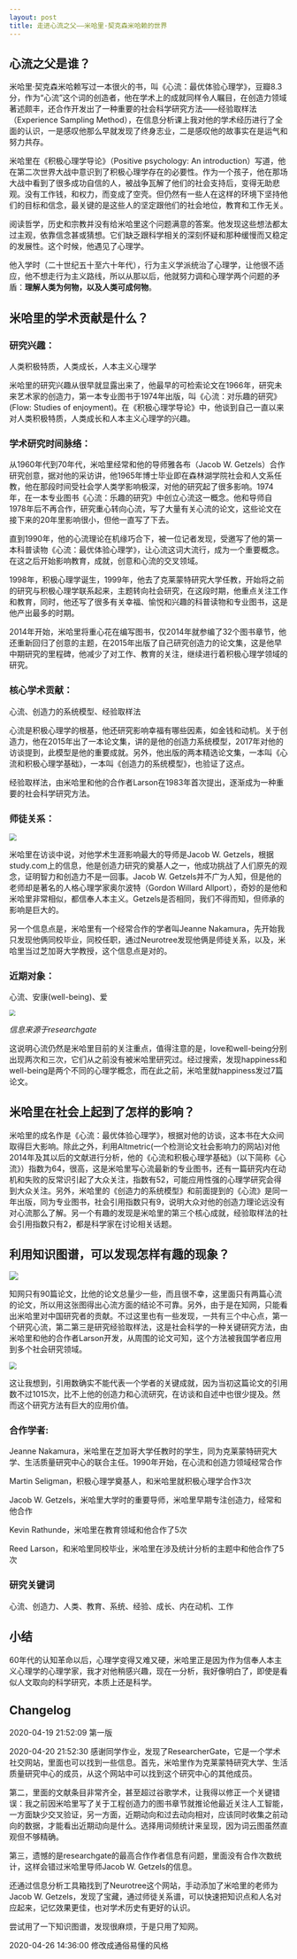 ```yaml
---
layout: post
title: 走进心流之父——米哈里·契克森米哈赖的世界
---
```


## 心流之父是谁？

米哈里·契克森米哈赖写过一本很火的书，叫《心流：最优体验心理学》，豆瓣8.3分，作为“心流”这个词的创造者，他在学术上的成就同样令人瞩目，在创造力领域著述颇丰，还合作开发出了一种重要的社会科学研究方法——经验取样法（Experience Sampling Method），在信息分析课上我对他的学术经历进行了全面的认识，一是感叹他那么早就发现了终身志业，二是感叹他的故事实在是运气和努力共存。

米哈里在《积极心理学导论》（Positive psychology: An introduction）写道，他在第二次世界大战中意识到了积极心理学存在的必要性。作为一个孩子，他在那场大战中看到了很多成功自信的人，被战争瓦解了他们的社会支持后，变得无助悲观。没有工作钱，和权力，而变成了空壳。但仍然有一些人在这样的环境下坚持他们的目标和信念，最关键的是这些人的坚定跟他们的社会地位，教育和工作无关。

阅读哲学，历史和宗教并没有给米哈里这个问题满意的答案。他发现这些想法都太过主观，依靠信念甚或猜想。它们缺乏跟科学相关的深刻怀疑和那种缓慢而又稳定的发展性。这个时候，他遇见了心理学。

他入学时（二十世纪五十至六十年代），行为主义学派统治了心理学，让他很不适应，他不想走行为主义路线，所以从那以后，他就努力调和心理学两个问题的矛盾：**理解人类为何物，以及人类可成何物**。

## 米哈里的学术贡献是什么？

### 研究兴趣：

人类积极特质，人类成长，人本主义心理学

米哈里的研究兴趣从很早就显露出来了，他最早的可检索论文在1966年，研究未来艺术家的创造力，第一本专业图书于1974年出版，叫《心流：对乐趣的研究》(Flow: Studies of enjoyment)。在《积极心理学导论》中，他谈到自己一直以来对人类积极特质，人类成长和人本主义心理学的兴趣。

### 学术研究时间脉络：

从1960年代到70年代，米哈里经常和他的导师雅各布（Jacob W. Getzels）合作研究创意，据对他的采访讲，他1965年博士毕业即在森林湖学院社会和人文系任教，他在那段时间受社会学人类学影响极深，对他的研究起了很多影响。1974年，在一本专业图书《心流：乐趣的研究》中创立心流这一概念。他和导师自1978年后不再合作，研究重心转向心流，写了大量有关心流的论文，这些论文在接下来的20年里影响很小，但他一直写了下去。

直到1990年，他的心流理论在机缘巧合下，被一位记者发现，受邀写了他的第一本科普读物《心流：最优体验心理学》，让心流这词大流行，成为一个重要概念。在这之后开始影响教育，成就，创意和心流的交叉领域。

1998年，积极心理学诞生，1999年，他去了克莱蒙特研究大学任教，开始将之前的研究与积极心理学联系起来，主题转向社会研究，在这段时期，他重点关注工作和教育，同时，他还写了很多有关幸福、愉悦和兴趣的科普读物和专业图书，这是他产出最多的时期。

2014年开始，米哈里将重心花在编写图书，仅2014年就参编了32个图书章节，他还重新回归了创意的主题，在2015年出版了自己研究创造力的论文集，这是他早中期研究的里程碑，他减少了对工作、教育的关注，继续进行着积极心理学领域的研究。

### 核心学术贡献：

心流、创造力的系统模型、经验取样法

心流是积极心理学的根基，他还研究影响幸福有哪些因素，如金钱和动机。关于创造力，他在2015年出了一本论文集，讲的是他的创造力系统模型，2017年对他的访谈提到，此模型是他的重要成就。另外，他出版的两本精选论文集，一本叫《心流和积极心理学基础》，一本叫《创造力的系统模型》，也验证了这点。

经验取样法，由米哈里和他的合作者Larson在1983年首次提出，逐渐成为一种重要的社会科学研究方法。

### 师徒关系：

<img src="https://pictures-steven.oss-cn-beijing.aliyuncs.com/screenshot-5.png" style="zoom:80%;" />

米哈里在访谈中说，对他学术生涯影响最大的导师是Jacob W. Getzels，根据study.com上的信息，他是创造力研究的奠基人之一，他成功挑战了人们原先的观念，证明智力和创造力不是一回事。Jacob W. Getzels并不广为人知，但是他的老师却是著名的人格心理学家奥尔波特（Gordon Willard Allport），奇妙的是他和米哈里非常相似，都信奉人本主义。Getzels是否相同，我们不得而知，但师承的影响是巨大的。

另一个信息点是，米哈里有一个经常合作的学者叫Jeanne Nakamura，先开始我只发现他俩同校毕业，同校任职，通过Neurotree发现他俩是师徒关系，以及，米哈里当过芝加哥大学教授，这个信息点是对的。

### 近期对象：

心流、安康(well-being)、爱

<img src="https://pictures-steven.oss-cn-beijing.aliyuncs.com/screenshot-3.png" style="zoom:67%;" />

*信息来源于researchgate*

这说明心流仍然是米哈里目前的关注重点，值得注意的是，love和well-being分别出现两次和三次，它们从之前没有被米哈里研究过。经过搜索，发现happiness和well-being是两个不同的心理学概念，而在此之前，米哈里就happiness发过7篇论文。

## 米哈里在社会上起到了怎样的影响？

米哈里的成名作是《心流：最优体验心理学》，根据对他的访谈，这本书在大众间取得巨大影响。除此之外，利用Altmetric(一个检测论文社会影响力的网站)对他2014年及其以后的文献进行分析，他的《心流和积极心理学基础》（以下简称《心流》）指数为64，很高，这是米哈里写心流最新的专业图书，还有一篇研究内在动机和失败的反常识引起了大众关注，指数有52，可能应用性强的心理学研究会得到大众关注。另外，米哈里的《创造力的系统模型》和前面提到的《心流》是同一年出版，同为专业图书，社会引用指数只有9，说明大众对他的创造力理论远没有对心流那么了解。另一个有趣的发现是米哈里的第三个核心成就，经验取样法的社会引用指数只有2，都是科学家在讨论相关话题。

## 利用知识图谱，可以发现怎样有趣的现象？

![](https://pictures-steven.oss-cn-beijing.aliyuncs.com/screenshot-6.png)

知网只有90篇论文，比他的论文总量少一些，而且很不幸，这里面只有两篇心流的论文，所以用这张图得出心流方面的结论不可靠。另外，由于是在知网，只能看出米哈里对中国研究者的贡献。不过这里也有一些发现，一共有三个中心点，第一个研究心流，第二第三是研究经验取样法，这是社会科学的一种关键研究方法，由米哈里和他的合作者Larson开发，从周围的论文可知，这个方法被我国学者应用到多个社会研究领域。

<img src="https://pictures-steven.oss-cn-beijing.aliyuncs.com/%E5%B1%8F%E5%B9%95%E5%BF%AB%E7%85%A7%202020-04-20%20%E4%B8%8B%E5%8D%888.34.33.png" style="zoom:80%;" />

这让我想到，引用数确实不能代表一个学者的关键成就，因为当初这篇论文的引用数不过1015次，比不上他的创造力和心流研究，在访谈和自述中也很少提及。然而这个研究方法有巨大的应用价值。

### 合作学者:

Jeanne Nakamura，米哈里在芝加哥大学任教时的学生，同为克莱蒙特研究大学、生活质量研究中心的联合主任。1990年开始，在心流和创造力领域经常合作

Martin Seligman，积极心理学奠基人，和米哈里就积极心理学合作3次

Jacob W. Getzels，米哈里大学时的重要导师，米哈里早期专注创造力，经常和他合作

Kevin Rathunde，米哈里在教育领域和他合作了5次

Reed Larson，和米哈里同校毕业，米哈里在涉及统计分析的主题中和他合作了5次

### 研究关键词

心流、创造力、人类、教育、系统、经验、成长、内在动机、工作

## 小结

60年代的认知革命以后，心理学变得又难又硬，米哈里正是因为作为信奉人本主义心理学的心理学家，我才对他稍感兴趣，现在一分析，我好像明白了，即使是看似人文取向的科学研究，本质上还是科学。

## Changelog

2020-04-19 21:52:09 第一版

2020-04-20 21:52:30 感谢同学作业，发现了ResearcherGate，它是一个学术社交网站，里面也可以找到一些信息。首先，米哈里作为克莱蒙特研究大学、生活质量研究中心的成员，从这个网站中可以找到这个研究中心的其他成员。

第二，里面的文献条目非常齐全，甚至超过谷歌学术，让我得以修正一个关键错误：我之前因米哈里写了关于工程创造力的图书章节就推论他最近关注人工智能，一方面缺少交叉验证，另一方面，近期动向和过去动向相对，应该同时收集之前动向的数据，才能看出近期动向是什么。选择用词频统计来呈现，因为词云图虽然直观但不够精确。

第三，遗憾的是researchgate的最高合作作者信息有问题，里面没有合作次数统计，这样会错过米哈里导师Jacob W. Getzels的信息。

还通过信息分析工具箱找到了Neurotree这个网站，手动添加了米哈里的老师为Jacob W. Getzels，发现了宝藏，通过师徒关系谱，可以快速把知识点和人名对应起来，记忆效果更佳，也对学术历史有更好的认识。

尝试用了一下知识图谱，发现很麻烦，于是只用了知网。

2020-04-26 14:36:00 修改成通俗易懂的风格

